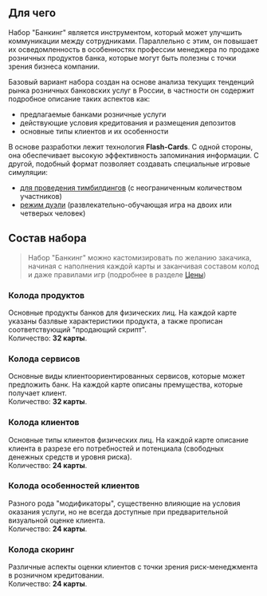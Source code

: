 ## Для чего

Набор "Банкинг" является инструментом, который может улучшить коммуникации между сотрудниками. Параллельно с этим, он повышает их осведомленность в особенностях профессии менеджера по продаже розничных продуктов банка, которые могут быть полезны с точки зрения бизнеса компании.

Базовый вариант набора создан на основе анализа текущих тенденций рынка розничных банковских услуг в России, в частности он содержит подробное описание таких аспектов как:

- предлагаемые банками розничные услуги
- действующие условия кредитования и размещения депозитов
- основные типы клиентов и их особенности

В основе разработки лежит технология <b>Flash-Cards</b>. С одной стороны, она обеспечивает высокую эффективность запоминания информации. С другой, подобный формат позволяет создавать специальные игровые симуляции:

- [для проведения тимбилдингов](/rules#Тимбилдинг) (с неограниченным количеством участников)
- [режим дуэли](/rules#Дуэль) (развлекательно-обучающая игра на двоих или четверых человек)

## Состав набора

> Набор "Банкинг" можно кастомизировать по желанию закачика, начиная с наполнения каждой карты и заканчивая составом колод и даже правилами игр (подробнее в разделе [Цены](/prices))

### Колода продуктов

Основные продукты банков для физических лиц. На каждой карте указаны базлвые характеристики продукта, а также прописан соответствующий "продающий скрипт". <br />Количество: **32 карты**.

<!-- GALLERY(product) -->

### Колода сервисов

Основные виды клиентоориентированных сервисов, которые может предложить банк. На каждой карте описаны премущества, которые получает клиент. <br />Количество: **32 карты**.

<!-- GALLERY(service) -->

### Колода клиентов

Основные типы клиентов физических лиц. На каждой карте описание клиента в разрезе его потребностей и потенциала (свободных денежных средств и уровня риска). <br />Количество: **24 карты**.

<!-- GALLERY(client) -->

### Колода особенностей клиентов

Разного рода "модификаторы", существенно влияющие на условия оказания услуги, но не всегда доступные при предварительной визуальной оценке клиента. <br />Количество: **24 карты**.

<!-- GALLERY(feature) -->

### Колода скоринг

Различные аспекты оценки клиентов с точки зрения риск-менеджмента в розничном кредитовании. <br />Количество: **24 карты**.

<!-- GALLERY(credit) -->
